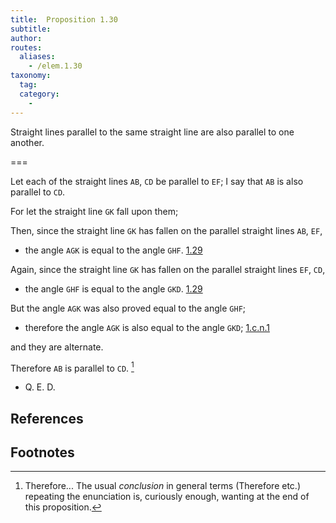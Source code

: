 ```yaml
---
title:  Proposition 1.30
subtitle: 
author:
routes:
  aliases:
    - /elem.1.30
taxonomy:
  tag:
  category:
    - 
---
```


Straight lines parallel to the same straight line are also parallel to one another.

===

Let each of the straight lines `AB`, `CD` be parallel to `EF`; I say that `AB` is also parallel to `CD`. 

For let the straight line `GK` fall upon them; 

Then, since the straight line `GK` has fallen on the parallel straight lines `AB`, `EF`, 

- the angle `AGK` is equal to the angle `GHF`. [1.29]

Again, since the straight line `GK` has fallen on the parallel straight lines `EF`, `CD`, 

- the angle `GHF` is equal to the angle `GKD`. [1.29]

But the angle `AGK` was also proved equal to the angle `GHF`; 

- therefore the angle `AGK` is also equal to the angle `GKD`; [1.c.n.1]

and they are alternate. 

Therefore `AB` is parallel to `CD`. [^1]

- Q. E. D.

## References

[1.29]: /elem.1.29 "Book 1 - Proposition 29"
[1.c.n.1]: /elem.1.c.n.1 "Book 1 - Common Notion 1"

## Footnotes

[^1]: Therefore...
    The usual <em>conclusion</em> in general terms (<quote>Therefore etc.</quote>) repeating the enunciation is, curiously enough, wanting at the end of this proposition.

